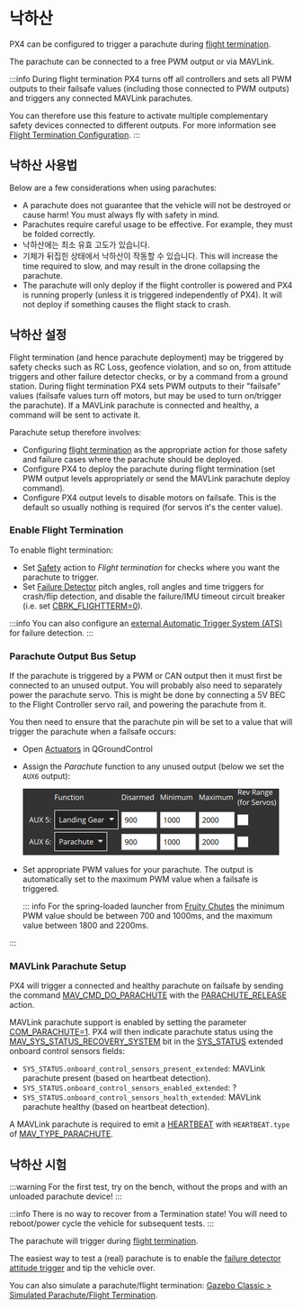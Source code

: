 # 낙하산

PX4 can be configured to trigger a parachute during [flight termination](../advanced_config/flight_termination.md).

The parachute can be connected to a free PWM output or via MAVLink.

:::info
During flight termination PX4 turns off all controllers and sets all PWM outputs to their failsafe values (including those connected to PWM outputs) and triggers any connected MAVLink parachutes.

You can therefore use this feature to activate multiple complementary safety devices connected to different outputs.
For more information see [Flight Termination Configuration](../advanced_config/flight_termination.md).
:::

## 낙하산 사용법

Below are a few considerations when using parachutes:

- A parachute does not guarantee that the vehicle will not be destroyed or cause harm!
  You must always fly with safety in mind.
- Parachutes require careful usage to be effective.
  For example, they must be folded correctly.
- 낙하산에는 최소 유효 고도가 있습니다.
- 기체가 뒤집힌 상태에서 낙하산이 작동할 수 있습니다.
  This will increase the time required to slow, and may result in the drone collapsing the parachute.
- The parachute will only deploy if the flight controller is powered and PX4 is running properly (unless it is triggered independently of PX4).
  It will not deploy if something causes the flight stack to crash.

## 낙하산 설정

Flight termination (and hence parachute deployment) may be triggered by safety checks such as RC Loss, geofence violation, and so on, from attitude triggers and other failure detector checks, or by a command from a ground station.
During flight termination PX4 sets PWM outputs to their "failsafe" values (failsafe values turn off motors, but may be used to turn on/trigger the parachute).
If a MAVLink parachute is connected and healthy, a command will be sent to activate it.

Parachute setup therefore involves:

- Configuring [flight termination](../advanced_config/flight_termination.md) as the appropriate action for those safety and failure cases where the parachute should be deployed.
- Configure PX4 to deploy the parachute during flight termination (set PWM output levels appropriately or send the MAVLink parachute deploy command).
- Configure PX4 output levels to disable motors on failsafe.
  This is the default so usually nothing is required (for servos it's the center value).

### Enable Flight Termination

To enable flight termination:

- Set [Safety](../config/safety.md) action to _Flight termination_ for checks where you want the parachute to trigger.
- Set [Failure Detector](../config/safety.md#failure-detector) pitch angles, roll angles and time triggers for crash/flip detection, and disable the failure/IMU timeout circuit breaker (i.e. set [CBRK_FLIGHTTERM=0](../advanced_config/parameter_reference.md#CBRK_FLIGHTTERM)).

:::info
You can also configure an [external Automatic Trigger System (ATS)](../config/safety.md#external-automatic-trigger-system-ats) for failure detection.
:::

### Parachute Output Bus Setup

If the parachute is triggered by a PWM or CAN output then it must first be connected to an unused output.
You will probably also need to separately power the parachute servo.
This is might be done by connecting a 5V BEC to the Flight Controller servo rail, and powering the parachute from it.

You then need to ensure that the parachute pin will be set to a value that will trigger the parachute when a failsafe occurs:

- Open [Actuators](../config/actuators.md) in QGroundControl

- Assign the _Parachute_ function to any unused output (below we set the `AUX6` output):

  ![Actuators - Parachute (QGC)](../../assets/config/actuators/qgc_actuators_parachute.png)

- Set appropriate PWM values for your parachute.
  The output is automatically set to the maximum PWM value when a failsafe is triggered.

  ::: info
  For the spring-loaded launcher from [Fruity Chutes](https://fruitychutes.com/buyachute/drone-and-uav-parachute-recovery-c-21/harrier-drone-parachute-launcher-c-21_33/) the minimum PWM value should be between 700 and 1000ms, and the maximum value between 1800 and 2200ms.

:::

### MAVLink Parachute Setup

PX4 will trigger a connected and healthy parachute on failsafe by sending the command [MAV_CMD_DO_PARACHUTE](https://mavlink.io/en/messages/common.html#MAV_CMD_DO_PARACHUTE) with the [PARACHUTE_RELEASE](https://mavlink.io/en/messages/common.html#PARACHUTE_ACTION) action.

MAVLink parachute support is enabled by setting the parameter [COM_PARACHUTE=1](../advanced_config/parameter_reference.md#COM_PARACHUTE).
PX4 will then indicate parachute status using the [MAV_SYS_STATUS_RECOVERY_SYSTEM](https://mavlink.io/en/messages/common.html#MAV_SYS_STATUS_RECOVERY_SYSTEM) bit in the [SYS_STATUS](https://mavlink.io/en/messages/common.html#SYS_STATUS) extended onboard control sensors fields:

- `SYS_STATUS.onboard_control_sensors_present_extended`: MAVLink parachute present (based on heartbeat detection).
- `SYS_STATUS.onboard_control_sensors_enabled_extended`: ?
- `SYS_STATUS.onboard_control_sensors_health_extended`: MAVLink parachute healthy (based on heartbeat detection).

A MAVLink parachute is required to emit a [HEARTBEAT](https://mavlink.io/en/messages/common.html#HEARTBEAT) with `HEARTBEAT.type` of [MAV_TYPE_PARACHUTE](https://mavlink.io/en/messages/common.html#MAV_TYPE_PARACHUTE).

<!-- PX4 v1.13 support added here: https://github.com/PX4/PX4-Autopilot/pull/18589 -->

## 낙하산 시험

:::warning
For the first test, try on the bench, without the props and with an unloaded parachute device!
:::

:::info
There is no way to recover from a Termination state!
You will need to reboot/power cycle the vehicle for subsequent tests.
:::

The parachute will trigger during [flight termination](../advanced_config/flight_termination.md).

The easiest way to test a (real) parachute is to enable the [failure detector attitude trigger](../config/safety.md#attitude-trigger) and tip the vehicle over.

You can also simulate a parachute/flight termination: [Gazebo Classic > Simulated Parachute/Flight Termination](../sim_gazebo_classic/index.md#simulated-parachute-flight-termination).
